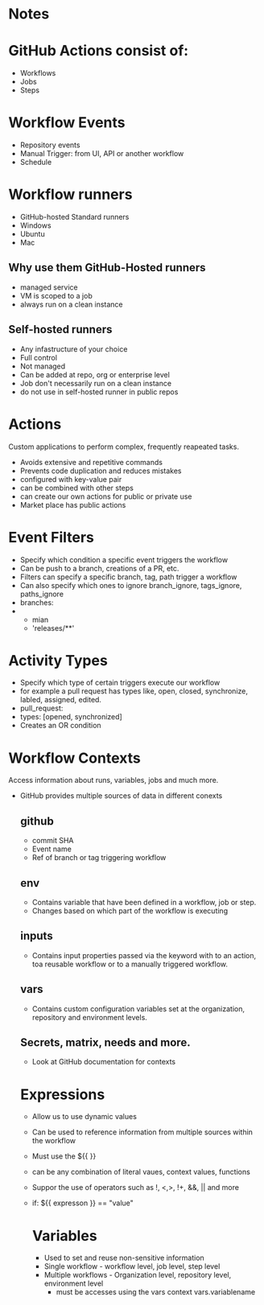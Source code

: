 # Notes

# GitHub Actions consist of:
- Workflows
- Jobs
- Steps

# Workflow Events
- Repository events
- Manual Trigger: from UI, API or another workflow
- Schedule

# Workflow runners
- GitHub-hosted Standard runners
- Windows
- Ubuntu
- Mac
## Why use them GitHub-Hosted runners
 - managed service
 - VM is scoped to a job
 - always run on a clean instance

## Self-hosted runners
- Any infastructure of your choice
- Full control
- Not managed
- Can be added at repo, org or enterprise level
- Job don't necessarily run on a clean instance
- do not use in self-hosted runner in public repos

# Actions
Custom applications to perform complex, frequently reapeated tasks.
- Avoids extensive and repetitive commands
- Prevents code duplication and reduces mistakes
- configured with key-value pair
- can be combined with other steps
- can create our own actions for public or private use
- Market place has public actions

# Event Filters
- Specify which condition a specific event triggers the workflow
- Can be push to a branch, creations of a PR, etc.
- Filters can specify a specific branch, tag, path trigger a workflow
- Can also specify which ones to ignore branch_ignore, tags_ignore, paths_ignore
- branches:
-   - mian
    - 'releases/**'
  
# Activity Types
- Specify which type of certain triggers execute our workflow
- for example a pull request has types like, open, closed, synchronize, labled, assigned, edited.
- pull_request:
-   types: [opened, synchronized]
- Creates an OR condition

# Workflow Contexts
Access information about runs, variables, jobs and much more.
- GitHub provides multiple sources of data in different conexts
  ## github
    - commit SHA
    - Event name
    - Ref of branch or tag triggering workflow
  ## env
    - Contains variable that have been defined in a workflow, job or step.
    - Changes based on which part of the workflow is executing
  ## inputs
    - Contains input properties passed via the keyword with to an action, toa reusable workflow or to a manually triggered workflow.
  ## vars
    - Contains custom configuration variables set at the organization, repository and environment levels.
  ## Secrets, matrix, needs and more.

  - Look at GitHub documentation for contexts
 
  # Expressions
  - Allow us to use dynamic values
  - Can be used to reference information from multiple sources within the workflow
  - Must use the ${{ <expression> }}
  - can be any combination of literal vaues, context values, functions
  - Suppor the use of operators such as !, <,>, !+, &&, || and more
  - if: ${{ expresson }} == "value"
 
    # Variables
    - Used to set and reuse non-sensitive information
    - Single workflow - workflow level, job level, step level
    - Multiple workflows - Organization level, repository level, environment level
      - must be accesses using the vars context vars.variablename
  

